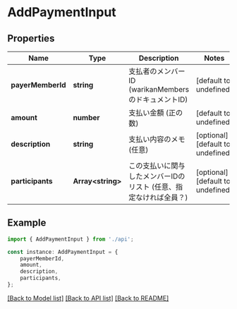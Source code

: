 # AddPaymentInput


## Properties

Name | Type | Description | Notes
------------ | ------------- | ------------- | -------------
**payerMemberId** | **string** | 支払者のメンバーID (warikanMembersのドキュメントID) | [default to undefined]
**amount** | **number** | 支払い金額 (正の数) | [default to undefined]
**description** | **string** | 支払い内容のメモ (任意) | [optional] [default to undefined]
**participants** | **Array&lt;string&gt;** | この支払いに関与したメンバーIDのリスト (任意、指定なければ全員？) | [optional] [default to undefined]

## Example

```typescript
import { AddPaymentInput } from './api';

const instance: AddPaymentInput = {
    payerMemberId,
    amount,
    description,
    participants,
};
```

[[Back to Model list]](../README.md#documentation-for-models) [[Back to API list]](../README.md#documentation-for-api-endpoints) [[Back to README]](../README.md)
